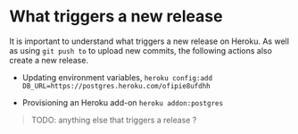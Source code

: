 # What triggers a new release

  It is important to understand what triggers a new release on Heroku.  As well as using `git push to` to upload new commits, the following actions also create a new release.
  
* Updating environment variables, `heroku config:add DB_URL=https://postgres.heroku.com/ofipie8ufdhh`

* Provisioning an Heroku add-on `heroku addon:postgres`


> TODO: anything else that triggers a release ?

